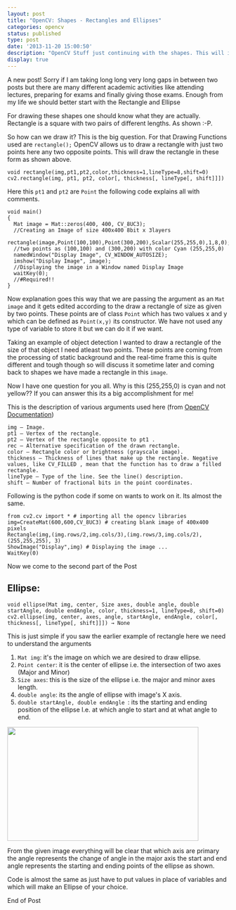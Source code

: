 ```yaml
---
layout: post
title: "OpenCV: Shapes - Rectangles and Ellipses"
categories: opencv
status: published
type: post
date: '2013-11-20 15:00:50'
description: "OpenCV Stuff just continuing with the shapes. This will include Rectangles and Ellipses. This can be used for most of the image processing needs."
display: true
---
```


A new post! Sorry if I am taking long long very long gaps in between two posts but there are many different academic activities like attending lectures, preparing for exams and finally giving those exams. Enough from my life we should better start with the Rectangle and Ellipse

For drawing these shapes one should know what they are actually. Rectangle is a square with two pairs of different lengths. As shown :-P.

<div class="container">
<a href="http://www.theknockoffeconomy.com/wp-content/uploads/2012/10/rectangle.gif"><imgs src="http://www.theknockoffeconomy.com/wp-content/uploads/2012/10/rectangle.gif" width="420" height="259" /></a>
</div>

So how can we draw it? This is the big question. For that Drawing Functions used are <code>rectangle();</code> OpenCV allows us to draw a rectangle with just two points here any two opposite points. This will draw the rectangle in these form as shown above. 

<pre><code>void rectangle(img,pt1,pt2,color,thickness=1,lineType=8,shift=0)
cv2.rectangle(img, pt1, pt2, color[, thickness[, lineType[, shift]]])</code></pre>

Here this <code>pt1</code> and <code>pt2</code> are <code>Point</code> the following code explains all with comments.

<pre><code>void main()
{
  Mat image = Mat::zeros(400, 400, CV_8UC3); 
  //Creating an Image of size 400x400 8bit x 3layers
  rectangle(image,Point(100,100),Point(300,200),Scalar(255,255,0),1,8,0);
  //two points as (100,100) and (300,200) with color Cyan (255,255,0)
  namedWindow("Display Image", CV_WINDOW_AUTOSIZE);
  imshow("Display Image", image);
  //Displaying the image in a Window named Display Image
  waitKey(0);
  //#Required!!
}</code></pre>

Now explanation goes this way that we are passing the argument as an <code>Mat image</code> and it gets edited according to the draw a rectangle of size as given by two points. These points are of class <code>Point</code> which has two values x and y which can be defined as <code>Point(x,y)</code> its constructor. We have not used any type of variable to store it but we can do it if we want.

Taking an example of object detection I wanted to draw a rectangle of the size of that object I need atleast two points. These points are coming from the processing of static background and the real-time frame this is quite different and tough though so will discuss it sometime later and coming back to shapes we have made a rectangle in this <code>image</code>.

Now I have one question for you all. Why is this (255,255,0) is cyan and not yellow?? If you can answer this its a big accomplishment for me!

This is the description of various arguments used here (from <a href="http://docs.opencv.org/modules/core/doc/drawing_functions.html#rectangle">OpenCV Documentation</a>)

<pre><code>img – Image.
pt1 – Vertex of the rectangle.
pt2 – Vertex of the rectangle opposite to pt1 .
rec – Alternative specification of the drawn rectangle.
color – Rectangle color or brightness (grayscale image).
thickness – Thickness of lines that make up the rectangle. Negative values, like CV_FILLED , mean that the function has to draw a filled rectangle.
lineType – Type of the line. See the line() description.
shift – Number of fractional bits in the point coordinates.</code></pre>

Following is the python code if some on wants to work on it. Its almost the same.

<pre><code>from cv2.cv import * # importing all the opencv libraries
img=CreateMat(600,600,CV_8UC3) # creating blank image of 400x400 pixels
Rectangle(img,(img.rows/2,img.cols/3),(img.rows/3,img.cols/2),(255,255,255), 3) 
ShowImage("Display",img) # Displaying the image ... 
WaitKey(0)</code></pre>

Now we come to the second part of the Post 

<h2>Ellipse:</h2>

<pre><code>void ellipse(Mat img, center, Size axes, double angle, double startAngle, double endAngle, color, thickness=1, lineType=8, shift=0)
cv2.ellipse(img, center, axes, angle, startAngle, endAngle, color[, thickness[, lineType[, shift]]]) → None</code></pre>

This is just simple if you saw the earlier example of rectangle here we need to understand the arguments

<ol>
<li><code>Mat img</code>: it's the image on which we are desired to draw ellipse.
<li><code>Point center</code>: it is the center of ellipse i.e. the intersection of two axes (Major and Minor)
<li><code>Size axes</code>: this is the size of the ellipse i.e. the major and minor axes length.
<li><code>double angle</code>: its the angle of ellipse with image's X axis.
<li><code>double startAngle, double endAngle </code>: its the starting and ending position of the ellipse I.e. at which angle to start and at what angle to end.
</ol>

<div class="container">
<a href="http://dtchanpura.files.wordpress.com/2013/11/ellipse.png"><img src="http://dtchanpura.files.wordpress.com/2013/11/ellipse.png" width="435" height="259"  /></a>
</div>

From the given image everything will be clear that which axis are primary the angle represents the change of angle in the major axis the start and end angle represents the starting and ending points of the ellipse as shown.

Code is almost the same as just have to put values in place of variables and which will make an Ellipse of your choice.

End of Post